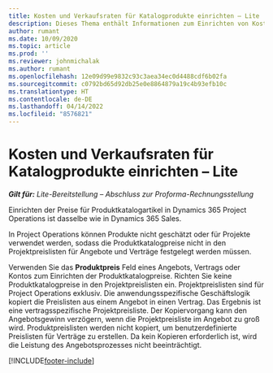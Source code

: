 ```yaml
---
title: Kosten und Verkaufsraten für Katalogprodukte einrichten – Lite
description: Dieses Thema enthält Informationen zum Einrichten von Kostensätzen und Verkaufsraten für Artikel in einem Produktkatalog.
author: rumant
ms.date: 10/09/2020
ms.topic: article
ms.prod: ''
ms.reviewer: johnmichalak
ms.author: rumant
ms.openlocfilehash: 12e09d99e9832c93c3aea34ec0d4488cdf6b02fa
ms.sourcegitcommit: c0792bd65d92db25e0e8864879a19c4b93efb10c
ms.translationtype: HT
ms.contentlocale: de-DE
ms.lasthandoff: 04/14/2022
ms.locfileid: "8576821"
---
```

# <a name="set-up-cost-and-sales-rates-for-catalog-products---lite"></a>Kosten und Verkaufsraten für Katalogprodukte einrichten – Lite

_**Gilt für:** Lite-Bereitstellung – Abschluss zur Proforma-Rechnungsstellung_


Einrichten der Preise für Produktkatalogartikel in Dynamics 365 Project Operations ist dasselbe wie in Dynamics 365 Sales.

In Project Operations können Produkte nicht geschätzt oder für Projekte verwendet werden, sodass die Produktkatalogpreise nicht in den Projektpreislisten für Angebote und Verträge festgelegt werden müssen.

Verwenden Sie das **Produktpreis** Feld eines Angebots, Vertrags oder Kontos zum Einrichten der Produktkatalogpreise. Richten Sie keine Produktkatalogpreise in den Projektpreislisten ein. Projektpreislisten sind für Project Operations exklusiv. Die anwendungsspezifische Geschäftslogik kopiert die Preislisten aus einem Angebot in einen Vertrag. Das Ergebnis ist eine vertragsspezifische Projektpreisliste. Der Kopiervorgang kann den Angebotsgewinn verzögern, wenn die Projektpreisliste im Angebot zu groß wird. Produktpreislisten werden nicht kopiert, um benutzerdefinierte Preislisten für Verträge zu erstellen. Da kein Kopieren erforderlich ist, wird die Leistung des Angebotsprozesses nicht beeinträchtigt.


[!INCLUDE[footer-include](../../includes/footer-banner.md)]